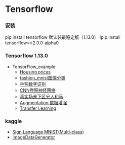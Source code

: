 # Tensorflow 
### 安装
pip install tensorflow 默认装最稳定版（1.13.0）
!pip install tensorflow==2.0.0-alpha0 

### Tensorflow 1.13.0
* TensorFlow_example
  * [Housing prices](https://github.com/lukkyy/TensorFlow_example/blob/master/example-contents/1_housing_price.py)
  * [fashion_mnist图像分类](https://github.com/lukkyy/Computer-version-toturials/blob/master/example/fashion_mnist.py)
  * [手写数字识别](https://github.com/lukkyy/Computer-version-toturials/blob/master/example/mnist.py)
  * [CNN卷积神经网络](https://github.com/lukkyy/Computer-version-toturials/blob/master/example/Convolution.py)
  * [真实场景下区分人和马](https://github.com/lukkyy/Computer-version-toturials/blob/master/example/binary.py)
  * [Augmentation 数据增强](https://github.com/lukkyy/Computer-version-toturials/blob/master/example/Augmentation.py)
  * [Transfer Learning](https://github.com/lukkyy/Computer-version-toturials/blob/master/example/Transfer_Learning.md)

### kaggle
* [Sign Language MNIST(Multi-class)](https://github.com/lukkyy/TensorFlow_example/blob/master/kaggle/Multi-class_Classifier.py)
* [ImageDataGenerator](https://github.com/lukkyy/Computer-version-toturials/blob/master/example/dogs_or_cats.py)

